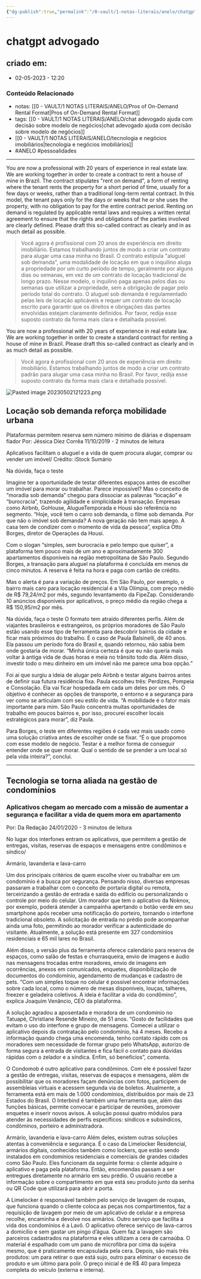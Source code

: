 ```yaml
---
{"dg-publish":true,"permalink":"/0-vault/1-notas-literais/anelo/chatgpt-advogado/","tags":["ANELO","pessoalidades"],"dgHomeLink":true,"dgShowLocalGraph":true,"dgShowFileTree":true,"dgEnableSearch":true}
---
```


# chatgpt advogado

## criado em: 
-  02-05-2023 - 12:20

### Conteúdo Relacionado
- notas: [[0 - VAULT/1 NOTAS LITERAIS/ANELO/Pros of On-Demand Rental Format\|Pros of On-Demand Rental Format]]
- tags: [[0 - VAULT/1 NOTAS LITERAIS/ANELO/chat adevogado ajuda com decisão sobre modelo de negócios\|chat adevogado ajuda com decisão sobre modelo de negócios]]
- [[0 - VAULT/1 NOTAS LITERAIS/ANELO/tecnologia e negócios imobiliários\|tecnologia e negócios imobiliários]]
- #ANELO #pessoalidades 

---


You are now a professional with 20 years of experience in real estate law. We are working together in order to create a contract to rent a house of mine in Brazil. The contract stipulates "rent on demand", a form of renting where the tenant rents the property for a short period of time, usually for a few days or weeks, rather than a traditional long-term rental contract. In this model, the tenant pays only for the days or weeks that he or she uses the property, with no obligation to pay for the entire contract period. Renting on demand is regulated by applicable rental laws and requires a written rental agreement to ensure that the rights and obligations of the parties involved are clearly defined. 
Please draft this so-called contract as clearly and in as much detail as possible.

>Você agora é profissional com 20 anos de experiência em direito imobiliário. Estamos trabalhando juntos de modo a criar um contrato para alugar uma casa minha no Brasil. O contrato estipula "aluguel sob demanda", uma modalidade de locação em que o inquilino aluga a propriedade por um curto período de tempo, geralmente por alguns dias ou semanas, em vez de um contrato de locação tradicional de longo prazo. Nesse modelo, o inquilino paga apenas pelos dias ou semanas que utilizar a propriedade, sem a obrigação de pagar pelo período total do contrato. O aluguel sob demanda é regulamentado pelas leis de locação aplicáveis e requer um contrato de locação escrito para garantir que os direitos e obrigações das partes envolvidas estejam claramente definidos. 
 Por favor, redija esse suposto contrato da forma mais clara e detalhada possível.

You are now a professional with 20 years of experience in real estate law. We are working together in order to create a standard contract for renting a house of mine in Brazil. 
Please draft this so-called contract as clearly and in as much detail as possible.

>Você agora é profissional com 20 anos de experiência em direito imobiliário. Estamos trabalhando juntos de modo a criar um contrato padrão para alugar uma casa minha no Brasil. 
 Por favor, redija esse suposto contrato da forma mais clara e detalhada possível.

![Pasted image 20230502121223.png](/img/user/0%20-%20VAULT/1%20NOTAS%20LITERAIS/ANELO/Pasted%20image%2020230502121223.png)

## Locação sob demanda reforça mobilidade urbana
Plataformas permitem reserva sem número mínimo de diárias e dispensam fiador
Por: Jéssica Díez Corrêa
11/10/2019 - 2 minutos de leitura

Aplicativos facilitam o aluguel e a vida de quem procura alugar, comprar ou vender um imóvel/ Crédito: iStock
Sumário

Na dúvida, faça o teste

Imagine ter a oportunidade de testar diferentes espaços antes de escolher um imóvel para morar ou trabalhar. Parece impossível? Mas o conceito de “moradia sob demanda” chegou para dissociar as palavras “locação” e “burocracia”, trazendo agilidade e simplicidade à transação. Empresas como Airbnb, GoHouse, AlugueTemporada e Housi são referência no segmento. “Hoje, você tem o carro sob demanda, o filme sob demanda. Por que não o imóvel sob demanda? A nova geração não tem mais apego. A casa tem de condizer com o momento de vida da pessoa”, explica Otto Borges, diretor de Operações da Housi.

Com o slogan “simples, sem burocracia e pelo tempo que quiser”, a plataforma tem pouco mais de um ano e aproximadamente 300 apartamentos disponíveis na região metropolitana de São Paulo. Segundo Borges, a transação para aluguel na plataforma é concluída em menos de cinco minutos. A reserva é feita na hora e paga com cartão de crédito.

Mas o alerta é para a variação de preços. Em São Paulo, por exemplo, o bairro mais caro para locação residencial é a Vila Olímpia, com preço médio de R$ 79,24/m2 por mês, segundo levantamento da FipeZap. Considerando 10 anúncios disponíveis por aplicativos, o preço médio da região chega a R$ 150,95/m2 por mês.

Na dúvida, faça o teste
O formato tem atraído diferentes perfis. Além de viajantes brasileiros e estrangeiros, os próprios moradores de São Paulo estão usando esse tipo de ferramenta para descobrir bairros da cidade e ficar mais próximos do trabalho. É o caso de Paula Balsinelli, de 40 anos. Ela passou um período fora do Brasil e, quando retornou, não sabia bem onde gostaria de morar. “Minha única certeza é que eu não queria mais voltar à antiga vida de duas horas e meia no trânsito todo dia. Além disso, investir todo o meu dinheiro em um imóvel não me parece uma boa opção.”

Foi aí que surgiu a ideia de alugar pelo Airbnb e testar alguns bairros antes de definir sua futura residência fixa. Paula escolheu três: Perdizes, Pompeia e Consolação. Ela vai ficar hospedada em cada um deles por um mês. O objetivo é conhecer as opções de transporte, o entorno e a segurança para ver como se articulam com seu estilo de vida. “A mobilidade é o fator mais importante para mim. São Paulo concentra muitas oportunidades de trabalho em poucos bairros e, por isso, procurei escolher locais estratégicos para morar”, diz Paula.


Para Borges, o teste em diferentes regiões é cada vez mais usado como uma solução criativa antes de escolher onde se fixar. “É o que propomos com esse modelo de negócio. Testar é a melhor forma de conseguir entender onde se quer morar. Qual o sentido de se prender a um local só pela vida inteira?”, conclui.

---

## Tecnologia se torna aliada na gestão de condomínios
### Aplicativos chegam ao mercado com a missão de aumentar a segurança e facilitar a vida de quem mora em apartamento
Por: Da Redação
24/01/2020 - 3 minutos de leitura

No lugar dos interfones entram os aplicativos, que permitem a gestão de entregas, visitas, reservas de espaços e mensagens entre condôminos e síndico/ 

Armário, lavanderia e lava-carro

Um dos principais critérios de quem escolhe viver ou trabalhar em um condomínio é a busca por segurança. Pensando nisso, diversas empresas passaram a trabalhar com o conceito de portaria digital ou remota, terceirizando a gestão de entrada e saída do edifício ou personalizando o controle por meio do celular. Um morador que tem o aplicativo da Noknox, por exemplo, poderá atender a campainha apertando o botão verde em seu smartphone após receber uma notificação do porteiro, tornando o interfone tradicional obsoleto. A solicitação de entrada no prédio pode acompanhar ainda uma foto, permitindo ao morador verificar a autenticidade do visitante. Atualmente, a solução está presente em 327 condomínios residenciais e 65 mil lares no Brasil.

Além disso, a versão plus da ferramenta oferece calendário para reserva de espaços, como salão de festas e churrasqueira, envio de imagens e áudio nas mensagens trocadas entre moradores, envio de imagens em ocorrências, anexos em comunicados, enquetes, disponibilização de documentos do condomínio, agendamento de mudanças e cadastro de pets. “Com um simples toque no celular é possível encontrar informações sobre cada local, como o número de mesas disponíveis, louças, talheres, freezer e geladeira coletivos. A ideia é facilitar a vida do condômino”, explica Joaquim Venâncio, CEO da plataforma.

A solução agradou a aposentada e moradora de um condomínio no Tatuapé, Christiane Resende Mineiro, de 51 anos. “Gosto de facilidades que evitam o uso do interfone e grupo de mensagens. Comecei a utilizar o aplicativo depois da contratação pelo condomínio, há 4 meses. Recebo a informação quando chega uma encomenda, tenho contato rápido com os moradores sem necessidade de formar grupo pelo WhatsApp, autorizo de forma segura a entrada de visitantes e fica fácil o contato para dúvidas rápidas com o zelador e a síndica. Enfim, só benefícios”, comenta.

O Condomob é outro aplicativo para condôminos. Com ele é possível fazer a gestão de entregas, visitas, reservas de espaços e mensagens, além de possibilitar que os moradores façam denúncias com fotos, participem de assembleias virtuais e acessem segunda via de boletos. Atualmente, a ferramenta está em mais de 1.000 condomínios, distribuídos por mais de 23 Estados do Brasil. O Interbind é também uma ferramenta que, além das funções básicas, permite convocar e participar de reuniões, promover enquetes e inserir novos avisos. A solução possui quatro módulos para atender às necessidades de perfis específicos: síndicos e subsíndicos, condôminos, porteiro e administradora.

Armário, lavanderia e lava-carro
Além deles, existem outras soluções atentas à conveniência e segurança. É o caso da Limelocker Residencial, armários digitais, conhecidos também como lockers, que estão sendo instalados em condomínios residenciais e comerciais de grandes cidades como São Paulo. Eles funcionam da seguinte forma: o cliente adquire o aplicativo e paga pela plataforma. Então, encomendas passam a ser entregues diretamente no armário em seu prédio. O usuário recebe a informação sobre o compartimento em que está seu produto junto da senha ou QR Code que utilizará para abrir a porta.


A Limelocker é responsável também pelo serviço de lavagem de roupas, que funciona quando o cliente coloca as peças nos compartimentos, faz a requisição de lavagem por meio de um aplicativo de celular e a empresa recolhe, encaminha e devolve nos armários. Outro serviço que facilita a vida dos condomínios é a Lavô. O aplicativo oferece serviço de lava-carros a domicílio e sem gastar um pingo d’água. Quem faz a lavagem são parceiros cadastrados na plataforma e eles utilizam a cera de carnaúba. O material é espalhado com um pano de microfibra por cima da sujeira mesmo, que é praticamente encapsulada pela cera. Depois, são mais três produtos: um para retirar o que está sujo, outro para eliminar o excesso de produto e um último para polir. O preço inicial é de R$ 40 para limpeza completa do veículo (externa e interna).